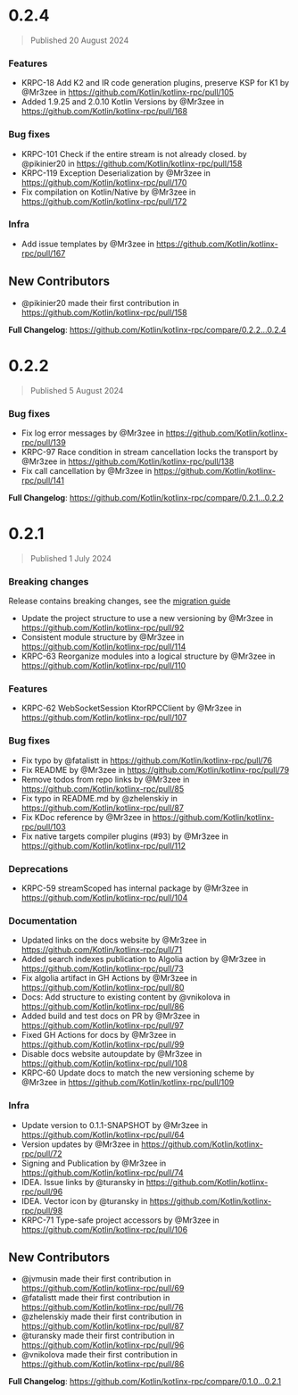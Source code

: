 # 0.2.4
> Published 20 August 2024

### Features
* KRPC-18 Add K2 and IR code generation plugins, preserve KSP for K1 by @Mr3zee in https://github.com/Kotlin/kotlinx-rpc/pull/105
* Added 1.9.25 and 2.0.10 Kotlin Versions by @Mr3zee in https://github.com/Kotlin/kotlinx-rpc/pull/168

### Bug fixes
* KRPC-101 Check if the entire stream is not already closed. by @pikinier20 in https://github.com/Kotlin/kotlinx-rpc/pull/158
* KRPC-119 Exception Deserialization by @Mr3zee in https://github.com/Kotlin/kotlinx-rpc/pull/170
* Fix compilation on Kotlin/Native by @Mr3zee in https://github.com/Kotlin/kotlinx-rpc/pull/172

### Infra
* Add issue templates by @Mr3zee in https://github.com/Kotlin/kotlinx-rpc/pull/167

## New Contributors
* @pikinier20 made their first contribution in https://github.com/Kotlin/kotlinx-rpc/pull/158

**Full Changelog**: https://github.com/Kotlin/kotlinx-rpc/compare/0.2.2...0.2.4

# 0.2.2
> Published 5 August 2024

### Bug fixes
* Fix log error messages by @Mr3zee in https://github.com/Kotlin/kotlinx-rpc/pull/139
* KRPC-97 Race condition in stream cancellation locks the transport by @Mr3zee in https://github.com/Kotlin/kotlinx-rpc/pull/138
* Fix call cancellation by @Mr3zee in https://github.com/Kotlin/kotlinx-rpc/pull/141

**Full Changelog**: https://github.com/Kotlin/kotlinx-rpc/compare/0.2.1...0.2.2


# 0.2.1
> Published 1 July 2024

### Breaking changes
Release contains breaking changes, see the [migration guide](https://kotlin.github.io/kotlinx-rpc/0-2-0.html)

* Update the project structure to use a new versioning by @Mr3zee in https://github.com/Kotlin/kotlinx-rpc/pull/92
* Consistent module structure by @Mr3zee in https://github.com/Kotlin/kotlinx-rpc/pull/114
* KRPC-63 Reorganize modules into a logical structure by @Mr3zee in https://github.com/Kotlin/kotlinx-rpc/pull/110

### Features
* KRPC-62 WebSocketSession KtorRPCClient by @Mr3zee in https://github.com/Kotlin/kotlinx-rpc/pull/107

### Bug fixes
* Fix typo by @fatalistt in https://github.com/Kotlin/kotlinx-rpc/pull/76
* Fix README by @Mr3zee in https://github.com/Kotlin/kotlinx-rpc/pull/79
* Remove todos from repo links by @Mr3zee in https://github.com/Kotlin/kotlinx-rpc/pull/85
* Fix typo in README.md by @zhelenskiy in https://github.com/Kotlin/kotlinx-rpc/pull/87
* Fix KDoc reference by @Mr3zee in https://github.com/Kotlin/kotlinx-rpc/pull/103
* Fix native targets compiler plugins (#93) by @Mr3zee in https://github.com/Kotlin/kotlinx-rpc/pull/112

### Deprecations
* KRPC-59 streamScoped has internal package by @Mr3zee in https://github.com/Kotlin/kotlinx-rpc/pull/104

### Documentation
* Updated links on the docs website by @Mr3zee in https://github.com/Kotlin/kotlinx-rpc/pull/71
* Added search indexes publication to Algolia action by @Mr3zee in https://github.com/Kotlin/kotlinx-rpc/pull/73
* Fix algolia artifact in GH Actions by @Mr3zee in https://github.com/Kotlin/kotlinx-rpc/pull/80
* Docs: Add structure to existing content by @vnikolova in https://github.com/Kotlin/kotlinx-rpc/pull/86
* Added build and test docs on PR by @Mr3zee in https://github.com/Kotlin/kotlinx-rpc/pull/97
* Fixed GH Actions for docs by @Mr3zee in https://github.com/Kotlin/kotlinx-rpc/pull/99
* Disable docs website autoupdate by @Mr3zee in https://github.com/Kotlin/kotlinx-rpc/pull/108
* KRPC-60 Update docs to match the new versioning scheme by @Mr3zee in https://github.com/Kotlin/kotlinx-rpc/pull/109

### Infra
* Update version to 0.1.1-SNAPSHOT by @Mr3zee in https://github.com/Kotlin/kotlinx-rpc/pull/64
* Version updates by @Mr3zee in https://github.com/Kotlin/kotlinx-rpc/pull/72
* Signing and Publication by @Mr3zee in https://github.com/Kotlin/kotlinx-rpc/pull/74
* IDEA. Issue links by @turansky in https://github.com/Kotlin/kotlinx-rpc/pull/96
* IDEA. Vector icon by @turansky in https://github.com/Kotlin/kotlinx-rpc/pull/98
* KRPC-71 Type-safe project accessors by @Mr3zee in https://github.com/Kotlin/kotlinx-rpc/pull/106

## New Contributors
* @jvmusin made their first contribution in https://github.com/Kotlin/kotlinx-rpc/pull/69
* @fatalistt made their first contribution in https://github.com/Kotlin/kotlinx-rpc/pull/76
* @zhelenskiy made their first contribution in https://github.com/Kotlin/kotlinx-rpc/pull/87
* @turansky made their first contribution in https://github.com/Kotlin/kotlinx-rpc/pull/96
* @vnikolova made their first contribution in https://github.com/Kotlin/kotlinx-rpc/pull/86

**Full Changelog**: https://github.com/Kotlin/kotlinx-rpc/compare/0.1.0...0.2.1
